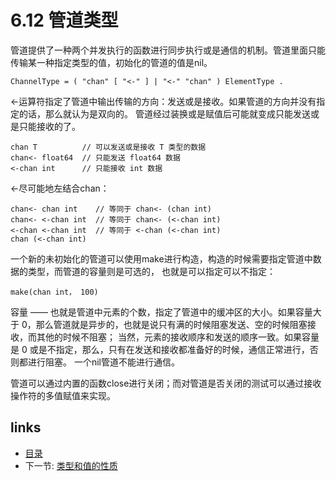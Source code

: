 # 6.12 管道类型

管道提供了一种两个并发执行的函数进行同步执行或是通信的机制。管道里面只能传输某一种指定类型的值，初始化的管道的值是nil。

	ChannelType = ( "chan" [ "<-" ] | "<-" "chan" ) ElementType .

<-运算符指定了管道中输出传输的方向：发送或是接收。如果管道的方向并没有指定的话，那么就认为是双向的。 管道经过装换或是赋值后可能就变成只能发送或是只能接收的了。

	chan T          // 可以发送或是接收 T 类型的数据
	chan<- float64  // 只能发送 float64 数据
	<-chan int      // 只能接收 int 数据

<-尽可能地左结合chan：

	chan<- chan int    // 等同于 chan<- (chan int)
	chan<- <-chan int  // 等同于 chan<- (<-chan int)
	<-chan <-chan int  // 等同于 <-chan (<-chan int)
	chan (<-chan int)

一个新的未初始化的管道可以使用make进行构造，构造的时候需要指定管道中数据的类型，而管道的容量则是可选的， 也就是可以指定可以不指定：

	make(chan int， 100)

容量 —— 也就是管道中元素的个数，指定了管道中的缓冲区的大小。如果容量大于 0，那么管道就是异步的，也就是说只有满的时候阻塞发送、空的时候阻塞接收，而其他的时候不阻塞； 当然，元素的接收顺序和发送的顺序一致。如果容量是 0 或是不指定，那么，只有在发送和接收都准备好的时候，通信正常进行，否则都进行阻塞。 一个nil管道不能进行通信。

管道可以通过内置的函数close进行关闭；而对管道是否关闭的测试可以通过接收操作符的多值赋值来实现。

## links
  * [目录](<preface.md>)
  * 下一节: [类型和值的性质](<07.0.md>)